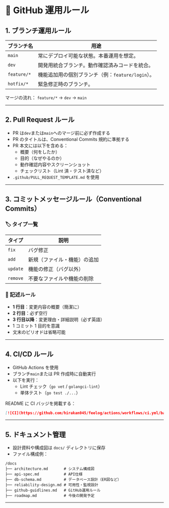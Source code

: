 # 📘 GitHub 運用ルール

## 1. ブランチ運用ルール

| ブランチ名  | 用途                                              |
| ----------- | ------------------------------------------------- |
| `main`      | 常にデプロイ可能な状態。本番運用を想定。          |
| `dev`       | 開発用統合ブランチ。動作確認済みコードを統合。    |
| `feature/*` | 機能追加用の個別ブランチ（例：`feature/login`）。 |
| `hotfix/*`  | 緊急修正時のブランチ。                            |

マージの流れ： `feature/*` → `dev` → `main`

---

## 2. Pull Request ルール

- PR は`dev`または`main`へのマージ前に必ず作成する
- PR のタイトルは、Conventional Commits 規約に準拠する
- PR 本文には以下を含める：
  - 概要（何をしたか）
  - 目的（なぜやるのか）
  - 動作確認内容やスクリーンショット
  - チェックリスト（Lint 済・テスト済など）
- `.github/PULL_REQUEST_TEMPLATE.md` を使用

---

## 3. コミットメッセージルール（Conventional Commits）

### 🏷️ タイプ一覧

| タイプ   | 説明                         |
| -------- | ---------------------------- |
| `fix`    | バグ修正                     |
| `add`    | 新規（ファイル・機能）の追加 |
| `update` | 機能の修正（バグ以外）       |
| `remove` | 不要なファイルや機能の削除   |

### 📝 記述ルール

- **1 行目**：変更内容の概要（簡潔に）
- **2 行目**：必ず空行
- **3 行目以降**：変更理由・詳細説明（必ず英語）
- 1 コミット 1 目的を意識
- 文末のピリオドは省略可能

---

## 4. CI/CD ルール

- GitHub Actions を使用
- ブランチ`main`または PR 作成時に自動実行
- 以下を実行：
  - Lint チェック（`go vet` / `golangci-lint`）
  - 単体テスト（`go test ./...`）

README に CI バッジを掲載する：

```md
[![CI](https://github.com/hirakan045/feelog/actions/workflows/ci.yml/badge.svg)](https://github.com/hirakan045/feelog/actions/workflows/ci.yml)
```

---

## 5. ドキュメント管理

- 設計資料や構成図は `docs/` ディレクトリに保存
- ファイル構成例：

```text
/docs
├── architecture.md       # システム構成図
├── api-spec.md           # API仕様
├── db-schema.md          # データベース設計（ER図など）
├── reliability-design.md # 可用性・監視設計
├── github-guidlines.md   # GitHub運用ルール
├── roadmap.md            # 今後の開発予定
```

---
